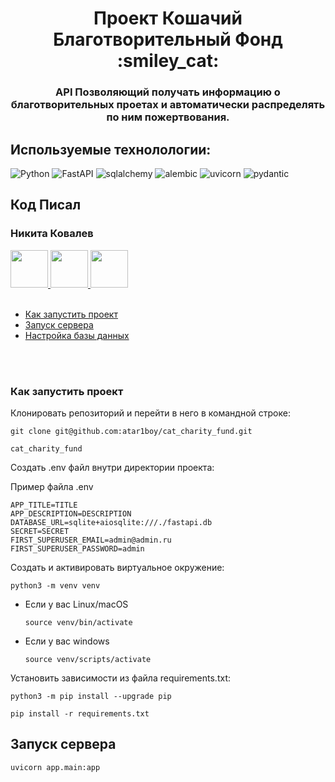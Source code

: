 <h1 align="center"> Проект Кошачий Благотворительный Фонд :smiley_cat:

<h3 align="center">API Позволяющий получать информацию о благотворительных проетах и автоматически распределять по ним пожертвования.</h3>


## Используемые технолологии:

![Python](https://img.shields.io/badge/python-3670A0?style=for-the-badge&logo=python&logoColor=ffdd54)
![FastAPI](https://img.shields.io/badge/FastAPI-005571?style=for-the-badge&logo=fastapi)
![sqlalchemy](https://img.shields.io/badge/sqlalchemy-%2300f.svg?style=for-the-badge)
![alembic](https://img.shields.io/badge/alembic-3ECF8E?style=for-the-badge&)
![uvicorn](https://img.shields.io/badge/uvicorn-%23DD0031.svg?style=for-the-badge&)
![pydantic](https://img.shields.io/badge/pydantic-39477F?style=for-the-badge&)

## Код Писал
<h3>Никита Ковалев</h3>
<a href="https://discordapp.com/users/432288531583598592/">
<img src="https://user-images.githubusercontent.com/74038190/235294015-47144047-25ab-417c-af1b-6746820a20ff.gif" width="60px"/>
</a>
<a href="https://t.me/gl_ready/">
<img src="https://user-images.githubusercontent.com/74038190/235294015-47144047-25ab-417c-af1b-6746820a20ff.gif" width="60px"/>
</a>
</a>
<a href="https://t.me/gl_ready/">
<img src="https://user-images.githubusercontent.com/74038190/235294015-47144047-25ab-417c-af1b-6746820a20ff.gif" width="60px"/>
</a>

<br />
<br />

- [Как запустить проект](#как--запустить--проект)
- [Запуск сервера](#запуск--сервера)
- [Настройка базы данных](#Настройка--базы--данных)

<br />
<br />

### Как запустить проект

Клонировать репозиторий и перейти в него в командной строке:

```
git clone git@github.com:atar1boy/cat_charity_fund.git
```

```
cat_charity_fund
```

Создать .env файл внутри директории проекта:

Пример файла .env

```
APP_TITLE=TITLE
APP_DESCRIPTION=DESCRIPTION
DATABASE_URL=sqlite+aiosqlite:///./fastapi.db
SECRET=SECRET
FIRST_SUPERUSER_EMAIL=admin@admin.ru
FIRST_SUPERUSER_PASSWORD=admin
```

Cоздать и активировать виртуальное окружение:

```
python3 -m venv venv
```

* Если у вас Linux/macOS

    ```
    source venv/bin/activate
    ```

* Если у вас windows

    ```
    source venv/scripts/activate
    ```

Установить зависимости из файла requirements.txt:

```
python3 -m pip install --upgrade pip
```

```
pip install -r requirements.txt
```

## Запуск сервера

```
uvicorn app.main:app
```
